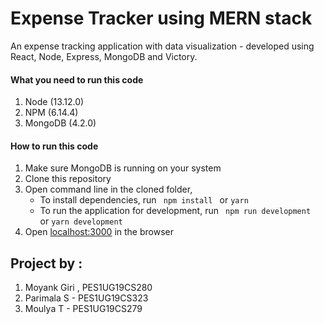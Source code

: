 # Expense Tracker using MERN stack

An expense tracking application with data visualization - developed using React, Node, Express, MongoDB and Victory.

#### What you need to run this code
1. Node (13.12.0)
2. NPM (6.14.4)
3. MongoDB (4.2.0)

####  How to run this code
1. Make sure MongoDB is running on your system
2. Clone this repository
3. Open command line in the cloned folder,
   - To install dependencies, run ```  npm install  ``` or ``` yarn ```
   - To run the application for development, run ```  npm run development  ``` or ``` yarn development ```
4. Open [localhost:3000](http://localhost:3000/) in the browser


## Project by :
1. Moyank Giri , PES1UG19CS280
2. Parimala S - PES1UG19CS323
3. Moulya T - PES1UG19CS279 

